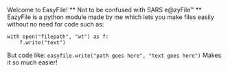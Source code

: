 Welcome to EasyFile!
** Not to be confused with SARS e@zyFile™  **
EazyFile is a python module made by me which lets you make files easily without no need for code such as:

    with open("filepath", "wt") as f:
        f.write("text")
But code like:
`easyfile.write("path goes here", "text goes here")`
Makes it so much easier!
